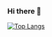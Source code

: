 ### Hi there 👋

[![Top Langs](https://github-readme-stats.vercel.app/api/top-langs/?username=abrac&layout=compact)](https://github.com/abrac/)

<!--
- 🔭 I’m currently working on ...
- 🌱 I’m currently learning ...
- 👯 I’m looking to collaborate on ...
- 🤔 I’m looking for help with ...
- 💬 Ask me about ...
- 📫 How to reach me: ...
- 😄 Pronouns: ...
- ⚡ Fun fact: ...
-->
